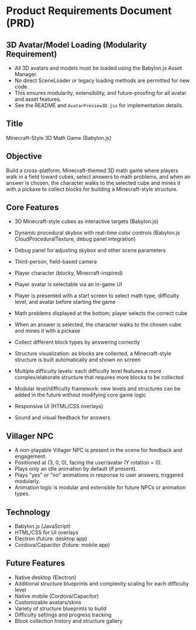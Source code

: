 # Product Requirements Document (PRD)

## 3D Avatar/Model Loading (Modularity Requirement)
- All 3D avatars and models must be loaded using the Babylon.js Asset Manager.
- No direct SceneLoader or legacy loading methods are permitted for new code.
- This ensures modularity, extensibility, and future-proofing for all avatar and asset features.
- See the README and `AvatarPreview3D.jsx` for implementation details.


## Title
Minecraft-Style 3D Math Game (Babylon.js)

## Objective
Build a cross-platform, Minecraft-themed 3D math game where players walk in a field toward cubes, select answers to math problems, and when an answer is chosen, the character walks to the selected cube and mines it with a pickaxe to collect blocks for building a Minecraft-style structure.

## Core Features
- 3D Minecraft-style cubes as interactive targets (Babylon.js)
- Dynamic procedural skybox with real-time color controls (Babylon.js CloudProceduralTexture, debug panel integration)
- Debug panel for adjusting skybox and other scene parameters

- Third-person, field-based camera
- Player character (blocky, Minecraft-inspired)
- Player avatar is selectable via an in-game UI
- Player is presented with a start screen to select math type, difficulty level, and avatar before starting the game
- Math problems displayed at the bottom; player selects the correct cube
- When an answer is selected, the character walks to the chosen cube and mines it with a pickaxe
- Collect different block types by answering correctly
- Structure visualization: as blocks are collected, a Minecraft-style structure is built automatically and shown on screen
- Multiple difficulty levels: each difficulty level features a more complex/elaborate structure that requires more blocks to be collected
- Modular level/difficulty framework: new levels and structures can be added in the future without modifying core game logic
- Responsive UI (HTML/CSS overlays)
- Sound and visual feedback for answers

## Villager NPC
- A non-playable Villager NPC is present in the scene for feedback and engagement.
- Positioned at (3, 0, 0), facing the user/avatar (Y rotation = 0).
- Plays only an idle animation by default (if present).
- Plays "yes" or "no" animations in response to user answers, triggered modularly.
- Animation logic is modular and extensible for future NPCs or animation types.

## Technology
- Babylon.js (JavaScript)
- HTML/CSS for UI overlays
- Electron (future: desktop app)
- Cordova/Capacitor (future: mobile app)

## Future Features
- Native desktop (Electron)
- Additional structure blueprints and complexity scaling for each difficulty level
- Native mobile (Cordova/Capacitor)
- Customizable avatars/skins
- Variety of structure blueprints to build
- Difficulty settings and progress tracking
- Block collection history and structure gallery

